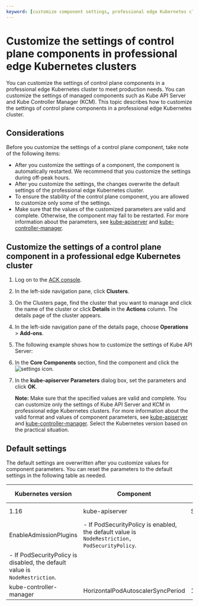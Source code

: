 ```yaml
---
keyword: [customize component settings, professional edge Kubernetes clusters, control plane, managed components]
---
```


# Customize the settings of control plane components in professional edge Kubernetes clusters

You can customize the settings of control plane components in a professional edge Kubernetes cluster to meet production needs. You can customize the settings of managed components such as Kube API Server and Kube Controller Manager \(KCM\). This topic describes how to customize the settings of control plane components in a professional edge Kubernetes cluster.

## Considerations

Before you customize the settings of a control plane component, take note of the following items:

-   After you customize the settings of a component, the component is automatically restarted. We recommend that you customize the settings during off-peak hours.
-   After you customize the settings, the changes overwrite the default settings of the professional edge Kubernetes cluster.
-   To ensure the stability of the control plane component, you are allowed to customize only some of the settings.
-   Make sure that the values of the customized parameters are valid and complete. Otherwise, the component may fail to be restarted. For more information about the parameters, see [kube-apiserver](https://kubernetes.io/docs/reference/command-line-tools-reference/kube-apiserver/) and [kube-controller-manager](https://kubernetes.io/docs/reference/command-line-tools-reference/kube-controller-manager/).

## Customize the settings of a control plane component in a professional edge Kubernetes cluster

1.  Log on to the [ACK console](https://cs.console.aliyun.com).

2.  In the left-side navigation pane, click **Clusters**.

3.  On the Clusters page, find the cluster that you want to manage and click the name of the cluster or click **Details** in the **Actions** column. The details page of the cluster appears.

4.  In the left-side navigation pane of the details page, choose **Operations** \> **Add-ons**.

5.  The following example shows how to customize the settings of Kube API Server:
6.  In the **Core Components** section, find the component and click the ![settings](https://static-aliyun-doc.oss-accelerate.aliyuncs.com/assets/img/en-US/8603887161/p212904.png) icon.

7.  In the **kube-apiserver Parameters** dialog box, set the parameters and click **OK**.

    **Note:** Make sure that the specified values are valid and complete. You can customize only the settings of Kube API Server and KCM in professional edge Kubernetes clusters. For more information about the valid format and values of component parameters, see [kube-apiserver](https://kubernetes.io/docs/reference/command-line-tools-reference/kube-apiserver/) and [kube-controller-manager](https://kubernetes.io/docs/reference/command-line-tools-reference/kube-controller-manager/). Select the Kubernetes version based on the practical situation.


## Default settings

The default settings are overwritten after you customize values for component parameters. You can reset the parameters to the default settings in the following table as needed.

|Kubernetes version|Component|Parameter|Default value|
|------------------|---------|---------|-------------|
|1.16|kube-apiserver|ServiceNodePortRange|30000-32767|
|EnableAdmissionPlugins|-   If PodSecurityPolicy is enabled, the default value is `NodeRestriction, PodSecurityPolicy`.
-   If PodSecurityPolicy is disabled, the default value is `NodeRestriction`. |
|kube-controller-manager|HorizontalPodAutoscalerSyncPeriod|15s|

